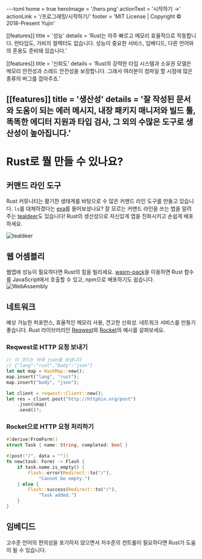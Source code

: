 ---toml
home = true
heroImage = '/hero.png'
actionText = '시작하기 →'
actionLink = '/프로그래밍/시작하기/'
footer = 'MIT License | Copyright © 2018-Present Yujin'

[[features]]
title = '성능'
details = 'Rust는 아주 빠르고 메모리 효율적으로 작동합니다. 런타임도, 가비지 컬렉터도 없습니다. 성능이 중요한 서비스, 임베디드, 다른 언어와의 혼용도 준비돼 있습니다.'

[[features]]
title = '신뢰도'
details = 'Rust의 강력한 타입 시스템과 소유권 모델은 메모리 안전성과 스레드 안전성을 보장합니다. 그래서 여러분이 컴파일 할 시점에 많은 종류의 버그를 잡아주죠.'

[[features]]
title = '생산성'
details = '잘 작성된 문서와 도움이 되는 에러 메시지, 내장 패키지 매니저와 빌드 툴, 똑똑한 에디터 지원과 타입 검사, 그 외의 수많은 도구로 생산성이 높아집니다.'
---

# Rust로 뭘 만들 수 있나요?
<div class="capabilities">
<div class="capability">

## 커맨드 라인 도구
Rust 커뮤니티는 활기찬 생태계를 바탕으로 수 많은 커맨드 라인 도구를 만들고 있습니다.
`ls`를 대체하겠다는 [exa](https://github.com/ogham/exa)를 들어보셨나요?
잘 모르는 커맨드 라인을 쓰는 법을 알려주는 [tealdeer](https://github.com/dbrgn/tealdeer)도 있습니다!
Rust의 생산성으로 자신있게 앱을 진화시키고 손쉽게 배포하세요.

![tealdeer](/tealdeer.png)

</div>

<div class="capability">

## 웹 어셈블리
웹앱에 성능이 필요하다면 Rust의 힘을 빌리세요.
[wasm-pack](https://github.com/rustwasm/wasm-pack)을 이용하면 Rust 함수를 JavaScript에서 호출할 수 있고,
npm으로 배포하기도 쉽습니다.
![WebAssembly](/web-assembly-logo.png)

</div>

<div class="capability">

## 네트워크
예상 가능한 퍼포먼스, 효율적인 메모리 사용, 견고한 신뢰성. 네트워크 서비스를 만들기 좋습니다. Rust 라이브러리인 [Reqwest](https://www.github.com/ded/reqwest)와 [Rocket](https://rocket.rs/)의 예시를 살펴보세요.

### Reqwest로 HTTP 요청 보내기
```rust
// 이 코드는 아래 json을 보냅니다
// {"lang":"rust","body":"json"}
let mut map = HashMap::new();
map.insert("lang", "rust");
map.insert("body", "json");

let client = reqwest::Client::new();
let res = client.post("http://httpbin.org/post")
    .json(&map)
    .send()?;
```

### Rocket으로 HTTP 요청 처리하기
```rust
#[derive(FromForm)]
struct Task { name: String, completed: bool }

#[post("/", data = "")]
fn new(task: Form) -> Flash {
    if task.name.is_empty() {
        Flash::error(Redirect::to("/"),
            "Cannot be empty.")
    } else {
        Flash::success(Redirect::to("/"),
            "Task added.")
    }
}
```

</div>

<div class="capability">

## 임베디드
고수준 언어의 편의성을 포기하지 않으면서 저수준의 컨트롤이 필요하다면 Rust가 도움이 될 수 있습니다.

</div>
</div>

<style lang="stylus">
.hero h1
  font-family: 'Alfa Slab One', serif

img[alt=WebAssembly]
  margin 2rem auto

@media screen and (min-width: 720px)
  img[alt=tealdeer]
    display block
    margin 0 auto
    width 70%

  img[alt=WebAssembly]
    display block
    width 40%
    margin 2rem auto

  .capabilities
    display flex
    flex-wrap wrap
    padding 0
    margin -.75rem

  .capability
    flex none
    width calc(50% - 30px) // anchor 때문인듯..
    padding .75rem
    margin 0

@media screen and (max-width: 719px)
  .home .features .feature
    padding 0
</style>

